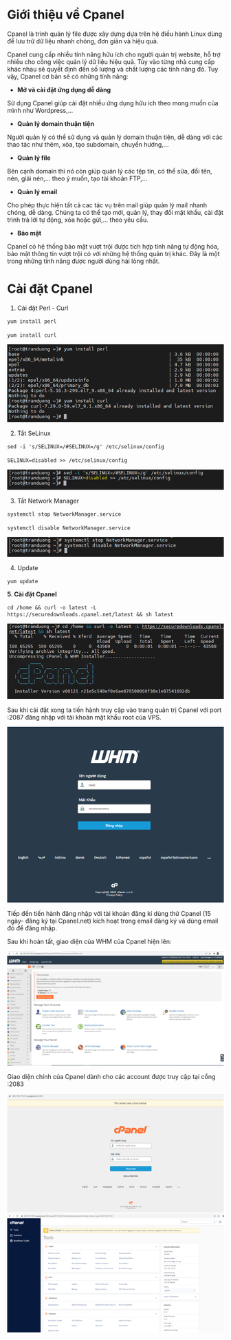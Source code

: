 # Giới thiệu về Cpanel

Cpanel là trình quản lý file được xây dựng dựa trên hệ điều hành Linux dùng để lưu trữ dữ liệu nhanh chóng, đơn giản và hiệu quả.

Cpanel cung cấp nhiều tính năng hữu ích cho người quản trị website, hỗ trợ nhiều cho công việc quản lý dữ liệu hiệu quả. Tùy vào từng nhà cung cấp khác nhau sẽ quyết định đến số lượng và chất lượng các tính năng đó. Tuy vậy, Cpanel cơ bản sẽ có những tính năng:

- **Mở và cài đặt ứng dụng dễ dàng**

Sử dụng Cpanel giúp cài đặt nhiều ứng dụng hữu ích theo mong muốn của mình như Wordpress,...

- **Quản lý domain thuận tiện**

Người quản lý có thể sử dụng và quản lý domain thuận tiện, dễ dàng với các thao tác như thêm, xóa, tạo subdomain, chuyển hướng,...

- **Quản lý file**

Bên cạnh domain thì nó còn giúp quản lý các tệp tin, có thể sửa, đổi tên, nén, giải nén,... theo ý muốn, tạo tài khoản FTP,...

- **Quản lý email**

Cho phép thực hiện tất cả cac tác vụ trên mail giúp quản lý mail nhanh chóng, dễ dàng. Chúng ta có thể tạo mới, quản lý, thay đổi mật khẩu, cài đặt trình trả lời tự động, xóa hoặc gửi,... theo yêu cầu.

- **Bảo mật**

Cpanel có hệ thống bảo mật vượt trội được tích hợp tính năng tự động hóa, bảo mật thông tin vượt trội có với những hệ thống quản trị khác. Đây là một trong những tính năng được người dùng hài lòng nhất.

# Cài đặt Cpanel

1. Cài đặt Perl - Curl

```
yum install perl

yum install curl
```

<img src="img/1.png">

2. Tắt SeLinux

```
sed -i 's/SELINUX=/#SELINUX=/g' /etc/selinux/config

SELINUX=disabled >> /etc/selinux/config
```

<img src="img/2.png">

3. Tắt Network Manager

```
systemctl stop NetworkManager.service

systemctl disable NetworkManager.service
```

<img src="img/3.png">

4. Update

```
yum update
```

**5. Cài đặt Cpanel**

```
cd /home && curl -o latest -L https://securedownloads.cpanel.net/latest && sh latest
```

<img src="img/4.png">

Sau khi cài đặt xong ta tiến hành truy cập vào trang quản trị Cpanel với port :2087 đăng nhập với tài khoản mật khẩu root của VPS.

<img src="img/5.png">

Tiếp đến tiến hành đăng nhập với tài khoản đăng kí dùng thử Cpanel (15 ngày- đăng ký tại Cpanel.net) kích hoạt trong email đăng ký và dùng email đó để đăng nhập.

Sau khi hoàn tất, giao diện của WHM của Cpanel hiện lên:

<img src="img/7.png">

Giao diện chính của Cpanel dành cho các account được truy cập tại cổng :2083

<img src="img/8.png">

<img src="img/9.png">

